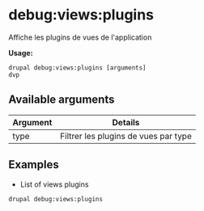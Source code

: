 # debug:views:plugins
Affiche les plugins de vues de l'application

**Usage:**
```
drupal debug:views:plugins [arguments]
dvp
```

## Available arguments
Argument | Details
---------|-------------
type | Filtrer les plugins de vues par type

## Examples
* List of views plugins
```
drupal debug:views:plugins
```
